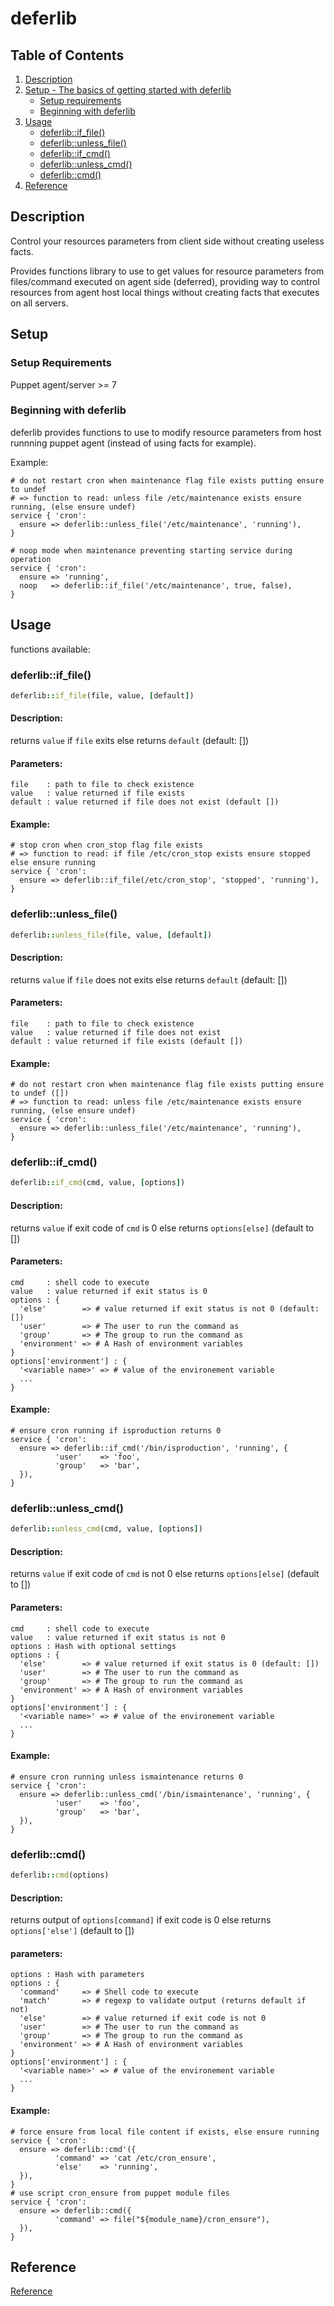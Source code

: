 # deferlib

## Table of Contents

1. [Description](#description)
1. [Setup - The basics of getting started with deferlib](#setup)
    * [Setup requirements](#setup-requirements)
    * [Beginning with deferlib](#beginning-with-deferlib)
1. [Usage](#usage)
    * [deferlib::if_file()](#deferlibif_file)
    * [deferlib::unless_file()](#deferlibunless_file)
    * [deferlib::if_cmd()](#deferlibif_cmd)
    * [deferlib::unless_cmd()](#deferlibunless_cmd)
    * [deferlib::cmd()](#deferlibcmd)
1. [Reference](REFERENCE.md)

## Description

Control your resources parameters from client side without creating useless facts.

Provides functions library to use to get values for resource parameters
from files/command executed on agent side (deferred), providing way to control resources
from agent host local things without creating facts that executes on all servers.

## Setup

### Setup Requirements

Puppet agent/server >= 7

### Beginning with deferlib

deferlib provides functions to use to modify resource parameters from host runnning
puppet agent (instead of using facts for example).

Example:
```puppet
# do not restart cron when maintenance flag file exists putting ensure to undef
# => function to read: unless file /etc/maintenance exists ensure running, (else ensure undef)
service { 'cron':
  ensure => deferlib::unless_file('/etc/maintenance', 'running'),
}

# noop mode when maintenance preventing starting service during operation
service { 'cron':
  ensure => 'running',
  noop   => deferlib::if_file('/etc/maintenance', true, false),
}
```

## Usage

functions available:

### deferlib::if_file()
```ruby
deferlib::if_file(file, value, [default])
```
#### Description:
returns `value` if `file` exits else returns `default` (default: [])

#### Parameters:
```
file    : path to file to check existence
value   : value returned if file exists
default : value returned if file does not exist (default [])
```

#### Example:
```puppet
# stop cron when cron_stop flag file exists
# => function to read: if file /etc/cron_stop exists ensure stopped else ensure running
service { 'cron':
  ensure => deferlib::if_file(/etc/cron_stop', 'stopped', 'running'),
}
```

### deferlib::unless_file()
```ruby
deferlib::unless_file(file, value, [default])
```
#### Description:
returns `value` if `file` does not exits else returns `default` (default: [])

#### Parameters:
```
file    : path to file to check existence
value   : value returned if file does not exist
default : value returned if file exists (default [])
```

#### Example:
```puppet
# do not restart cron when maintenance flag file exists putting ensure to undef ([])
# => function to read: unless file /etc/maintenance exists ensure running, (else ensure undef)
service { 'cron':
  ensure => deferlib::unless_file('/etc/maintenance', 'running'),
}
```

### deferlib::if_cmd()
```ruby
deferlib::if_cmd(cmd, value, [options])
```
#### Description:
returns `value` if exit code of `cmd` is 0 else returns `options[else]` (default to [])

#### Parameters:
```
cmd     : shell code to execute
value   : value returned if exit status is 0
options : {
  'else'        => # value returned if exit status is not 0 (default: [])
  'user'        => # The user to run the command as	
  'group'       => # The group to run the command as
  'environment' => # A Hash of environment variables
}
options['environment'] : {
  '<variable name>' => # value of the environement variable
  ...
}
```

#### Example:
```puppet
# ensure cron running if isproduction returns 0
service { 'cron':
  ensure => deferlib::if_cmd('/bin/isproduction', 'running', {
          'user'    => 'foo',
          'group'   => 'bar',
  }),
}
```

### deferlib::unless_cmd()
```ruby
deferlib::unless_cmd(cmd, value, [options])
```
#### Description:
returns `value` if exit code of `cmd` is not 0 else returns `options[else]` (default to [])

#### Parameters:
```
cmd     : shell code to execute
value   : value returned if exit status is not 0
options : Hash with optional settings
options : {
  'else'        => # value returned if exit status is 0 (default: [])
  'user'        => # The user to run the command as	
  'group'       => # The group to run the command as
  'environment' => # A Hash of environment variables
}
options['environment'] : {
  '<variable name>' => # value of the environement variable
  ...
}
```

#### Example:
```puppet
# ensure cron running unless ismaintenance returns 0
service { 'cron':
  ensure => deferlib::unless_cmd('/bin/ismaintenance', 'running', {
          'user'    => 'foo',
          'group'   => 'bar',
  }),
}
```

### deferlib::cmd()
```ruby
deferlib::cmd(options)
```
#### Description:
returns output of `options[command]` if exit code is 0 else returns `options['else']` (default to [])

#### parameters:
```
options : Hash with parameters
options : {
  'command'     => # Shell code to execute
  'match'       => # regexp to validate output (returns default if not)
  'else'        => # value returned if exit code is not 0
  'user'        => # The user to run the command as	
  'group'       => # The group to run the command as
  'environment' => # A Hash of environment variables
}
options['environment'] : {
  '<variable name>' => # value of the environement variable
  ...
}
```

#### Example:
```puppet
# force ensure from local file content if exists, else ensure running
service { 'cron':
  ensure => deferlib::cmd'({
          'command' => 'cat /etc/cron_ensure',
          'else'    => 'running',
  }),
}
# use script cron_ensure from puppet module files
service { 'cron':
  ensure => deferlib::cmd({
          'command' => file("${module_name}/cron_ensure"),
  }),  
}
```
## Reference

[Reference](REFERENCE.md)
